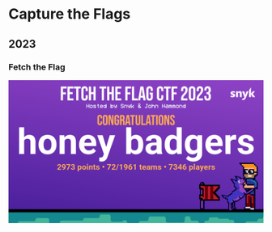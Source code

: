 # Capture the Flags

## 2023

### Fetch the Flag
![Fetch the Flag](Fetch%20The%20Flag%202023/Certificate.png)
